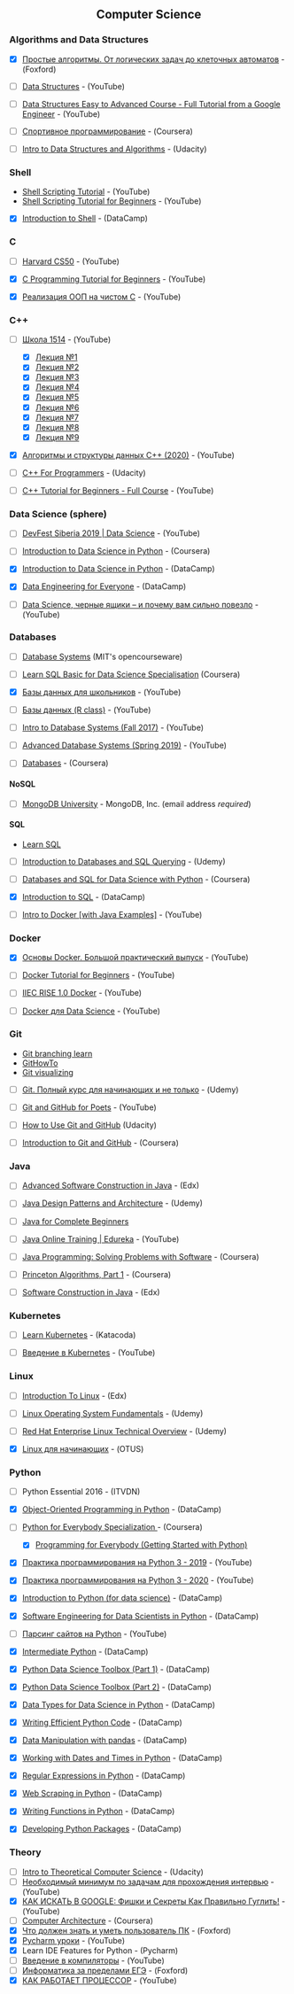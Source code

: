 <h2 align="center">Computer Science</h2>


### Algorithms and Data Structures

- [x] [Простые алгоритмы. От логических задач до клеточных автоматов](https://foxford.ru/courses/2491/landing) - (Foxford)
- [ ] [Data Structures](https://www.youtube.com/playlist?list=PL2_aWCzGMAwI3W_JlcBbtYTwiQSsOTa6P) - (YouTube)
- [ ] [Data Structures Easy to Advanced Course - Full Tutorial from a Google Engineer](https://www.youtube.com/watch?v=RBSGKlAvoiM) - (YouTube)
- [ ] [Спортивное программирование](https://www.coursera.org/learn/sportivnoe-programmirovanie) - (Coursera)
- [ ] [Intro to Data Structures and Algorithms](https://www.udacity.com/course/data-structures-and-algorithms-in-python--ud513) - (Udacity)


### Shell

* [Shell Scripting Tutorial](https://www.youtube.com/playlist?list=PL7B7FA4E693D8E790) - (YouTube)
* [Shell Scripting Tutorial for Beginners](https://www.youtube.com/playlist?list=PLS1QulWo1RIYmaxcEqw5JhK3b-6rgdWO_) - (YouTube)
- [x] [Introduction to Shell](https://learn.datacamp.com/courses/introduction-to-shell) - (DataCamp)


### C

- [ ] [Harvard CS50](https://youtube.com/playlist?list=PLawfWYMUziZqyUL5QDLVbe3j5BKWj42E5) - (YouTube)
- [x] [C Programming Tutorial for Beginners](https://www.youtube.com/watch?v=KJgsSFOSQv0) - (YouTube)
- [x] [Реализация ООП на чистом C](https://youtu.be/QyjTJ98iOWI) - (YouTube)


### C++

- [ ] [Школа 1514](https://youtube.com/playlist?list=PLRDzFCPr95fLMvdcV-hEl-42x8LIyjvHA) - (YouTube)
    - [x] [Лекция №1](https://youtu.be/wcPpp1jz-y4)
    - [x] [Лекция №2](https://youtu.be/Q4WR6r8kxBw)
    - [x] [Лекция №3](https://youtu.be/oGJ7VOJdksc)
    - [x] [Лекция №4](https://youtu.be/kptgQZx4Wu8)
    - [x] [Лекция №5](https://youtu.be/C5b-BXuU1sU)
    - [x] [Лекция №6](https://youtu.be/tREmp9KdRjw)
    - [x] [Лекция №7](https://youtu.be/w8AzgNAuV_c)
    - [x] [Лекция №8](https://youtu.be/sydfviK1GpA)
    - [x] [Лекция №9](https://youtu.be/w8YB3UAoBlM)
- [x] [Алгоритмы и структуры данных C++ (2020)](https://youtube.com/playlist?list=PLRDzFCPr95fL_5Xvnufpwj2uYZnZBBnsr) - (YouTube)
- [ ] [C++ For Programmers](https://www.udacity.com/course/c-for-programmers--ud210) - (Udacity)
- [ ] [C++ Tutorial for Beginners - Full Course](https://www.youtube.com/watch?v=vLnPwxZdW4Y) - (YouTube)


### Data Science (sphere)

- [ ] [DevFest Siberia 2019 | Data Science](https://youtube.com/playlist?list=PLINg778NUJCr3gCksaJZCTMMDjH8GEQW3) - (YouTube)
- [ ] [Introduction to Data Science in Python](https://www.coursera.org/learn/python-data-analysis) - (Coursera)
- [x] [Introduction to Data Science in Python](https://learn.datacamp.com/courses/introduction-to-data-science-in-python) - (DataCamp)
- [x] [Data Engineering for Everyone](https://learn.datacamp.com/courses/data-engineering-for-everyone) - (DataCamp)
- [ ] [Data Science, черные ящики – и почему вам сильно повезло](https://youtu.be/zvGeLvWZ7yQ) - (YouTube)


### Databases

- [ ] [Database Systems](http://ocw.mit.edu/courses/electrical-engineering-and-computer-science/6-830-database-systems-fall-2010/) (MIT's opencourseware)
- [ ] [Learn SQL Basic for Data Science Specialisation](https://www.coursera.org/specializations/learn-sql-basics-data-science#about) (Coursera)
- [x] [Базы данных для школьников](https://youtube.com/playlist?list=PLDrmKwRSNx7LI_umdfXOeOJWjoDn6qvgN) - (YouTube)
- [ ] [Базы данных (R class)](https://youtube.com/playlist?list=PLf30vI0hEi1v435cBmZSHkr1QAJdOk9mb) - (YouTube)
- [ ] [Intro to Database Systems (Fall 2017)](https://www.youtube.com/playlist?list=PLSE8ODhjZXjYutVzTeAds8xUt1rcmyT7x) - (YouTube)
- [ ] [Advanced Database Systems (Spring 2019)](https://www.youtube.com/playlist?list=PLSE8ODhjZXja7K1hjZ01UTVDnGQdx5v5U) - (YouTube)
- [ ] [Databases](https://www.coursera.org/learn/data-bases-intr) - (Coursera)


#### NoSQL

- [ ] [MongoDB University](https://university.mongodb.com) - MongoDB, Inc. (email address *required*)


#### SQL

- [Learn SQL](https://popsql.com/learn-sql)
- [ ] [Introduction to Databases and SQL Querying](https://www.udemy.com/course/introduction-to-databases-and-sql-querying/) - (Udemy)
- [ ] [Databases and SQL for Data Science with Python](https://www.coursera.org/learn/sql-data-science) - (Coursera)
- [x] [Introduction to SQL](https://learn.datacamp.com/courses/introduction-to-sql) - (DataCamp)
- [ ] [Intro to Docker [with Java Examples]](https://youtu.be/FzwIs2jMESM) - (YouTube)


### Docker

- [x] [Основы Docker. Большой практический выпуск](https://youtu.be/QF4ZF857m44) - (YouTube)
- [ ] [Docker Tutorial for Beginners](https://www.youtube.com/watch?v=fqMOX6JJhGo) - (YouTube)
- [ ] [IIEC RISE 1.0 Docker](https://www.youtube.com/playlist?list=PLAi9X1uG6jZ30QGz7FZ55A27jPeY8EwkE) - (YouTube)
- [ ] [Docker для Data Science](https://youtube.com/playlist?list=PLQJ7ptkRY-xbR0ka2TUxJkXna40XWu92m) - (YouTube)


### Git

- [Git branching learn](https://learngitbranching.js.org/?locale=ru_RU)
- [GitHowTo](https://githowto.com)
- [Git visualizing](https://git-school.github.io/visualizing-git/)
- [ ] [Git. Полный курс для начинающих и не только](https://www.udemy.com/course/git-alishev/) - (Udemy)
- [ ] [Git and GitHub for Poets](https://www.youtube.com/playlist?list=PLRqwX-V7Uu6ZF9C0YMKuns9sLDzK6zoiV) - (YouTube)
- [ ] [How to Use Git and GitHub](https://www.udacity.com/course/how-to-use-git-and-github--ud775) (Udacity)
- [ ] [Introduction to Git and GitHub](https://www.coursera.org/learn/introduction-git-github) - (Coursera)


### Java

- [ ] [Advanced Software Construction in Java](https://www.edx.org/course/advanced-software-construction-java-mitx-6-005-2x#!) - (Edx)
- [ ] [Java Design Patterns and Architecture](https://www.udemy.com/course/java-design-patterns-tutorial) - (Udemy)
- [ ] [Java for Complete Beginners](http://courses.caveofprogramming.com/courses/java-for-complete-beginners)
- [ ] [Java Online Training \| Edureka](https://www.youtube.com/watch?v=hBh_CC5y8-s) - (YouTube)
- [ ] [Java Programming: Solving Problems with Software](https://www.coursera.org/learn/java-programming) - (Coursera)
- [ ] [Princeton Algorithms, Part 1](https://www.coursera.org/course/algs4partI) - (Coursera)
- [ ] [Software Construction in Java](https://www.edx.org/course/software-construction-java-mitx-6-005-1x) - (Edx)


### Kubernetes

- [ ] [Learn Kubernetes](https://www.katacoda.com/courses/kubernetes) - (Katacoda)
- [ ] [Введение в Kubernetes](https://youtu.be/L3tgJXsMUTU) - (YouTube)


### Linux

- [ ] [Introduction To Linux](https://www.edx.org/course/introduction-to-linux/) - (Edx)
- [ ] [Linux Operating System Fundamentals](https://www.udemy.com/course/linux-academy-linux-operating-system-fundamentals/) - (Udemy)
- [ ] [Red Hat Enterprise Linux Technical Overview](https://www.udemy.com/course/red-hat-enterprise-linux-technical-overview/) - (Udemy)
- [x] [Linux для начинающих](https://otus.ru/online/online-linux/) - (OTUS)


### Python

- [ ] Python Essential 2016 - (ITVDN)
- [x] [Object-Oriented Programming in Python](https://learn.datacamp.com/courses/object-oriented-programming-in-python) - (DataCamp)
- [ ] [Python for Everybody Specialization ](https://www.coursera.org/specializations/python) - (Coursera)
    - [x] [Programming for Everybody (Getting Started with Python)](https://www.coursera.org/learn/python?specialization=python)
- [x] [Практика программирования на Python 3 - 2019](https://www.youtube.com/playlist?list=PLRDzFCPr95fLuusPXwvOPgXzBL3ZTzybY) - (YouTube)
- [x] [Практика программирования на Python 3 - 2020](https://www.youtube.com/playlist?list=PLRDzFCPr95fIDJUvFxvzWxg-V9BmZlMMe) - (YouTube)
- [x] [Introduction to Python (for data science)](https://learn.datacamp.com/courses/intro-to-python-for-data-science) - (DataCamp)
- [x] [Software Engineering for Data Scientists in Python](https://learn.datacamp.com/courses/software-engineering-for-data-scientists-in-python) - (DataCamp)
- [ ] [Парсинг сайтов на Python](https://youtube.com/playlist?list=PLkeGs_OdUTP9R-CQwA8C5BzkB-G0TCO1Q) - (YouTube)
- [x] [Intermediate Python](https://learn.datacamp.com/courses/intermediate-python) - (DataCamp)
- [x] [Python Data Science Toolbox (Part 1)](https://learn.datacamp.com/courses/python-data-science-toolbox-part-1) - (DataCamp)
- [x] [Python Data Science Toolbox (Part 2)](https://learn.datacamp.com/courses/python-data-science-toolbox-part-2) - (DataCamp)
- [x] [Data Types for Data Science in Python](https://learn.datacamp.com/courses/data-types-for-data-science-in-python) - (DataCamp)
- [x] [Writing Efficient Python Code](https://learn.datacamp.com/courses/writing-efficient-python-code) - (DataCamp)
- [x] [Data Manipulation with pandas](https://learn.datacamp.com/courses/data-manipulation-with-pandas) - (DataCamp)
- [x] [Working with Dates and Times in Python](https://learn.datacamp.com/courses/working-with-dates-and-times-in-python) - (DataCamp)
- [x] [Regular Expressions in Python](https://learn.datacamp.com/courses/regular-expressions-in-python) - (DataCamp)
- [x] [Web Scraping in Python](https://learn.datacamp.com/courses/web-scraping-with-python) - (DataCamp)
- [x] [Writing Functions in Python](https://learn.datacamp.com/courses/writing-functions-in-python) - (DataCamp)
- [x] [Developing Python Packages](https://learn.datacamp.com/courses/developing-python-packages) - (DataCamp)


### Theory

- [ ] [Intro to Theoretical Computer Science](https://www.udacity.com/course/intro-to-theoretical-computer-science--cs313) - (Udacity)
- [ ] [Необходимый минимум по задачам для прохождения интервью](https://youtube.com/playlist?list=PLxo8h22u0O-gKD5rTtDOuqUb7jku_et8b) - (YouTube)
- [x] [КАК ИСКАТЬ В GOOGLE: Фишки и Секреты Как Правильно Гуглить!](https://youtu.be/Zi3GY0CopZQ) - (YouTube)
- [ ] [Computer Architecture](https://www.coursera.org/learn/comparch) - (Coursera)
- [x] [Что должен знать и уметь пользователь ПК](https://foxford.ru/courses/2493/landing) - (Foxford)
- [x] [Pycharm уроки](https://youtube.com/playlist?list=PLF-NY6ldwAWrpTuu4oqU2zYzkYmQkiQ2-) - (YouTube)
- [x] Learn IDE Features for Python - (Pycharm)
- [ ] [Введение в компиляторы](https://youtube.com/playlist?list=PLeQDJtBkrIiT0TMQ3muv3zvNdsmBZFOR1) - (YouTube)
- [ ] [Информатика за пределами ЕГЭ](https://foxford.ru/courses/3608/landing) - (Foxford)
- [x] [КАК РАБОТАЕТ ПРОЦЕССОР](https://youtu.be/RwSLO953anc) - (YouTube)
